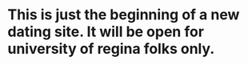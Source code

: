 # This is just the beginning of a new dating site. It will be open for university of regina folks only.
